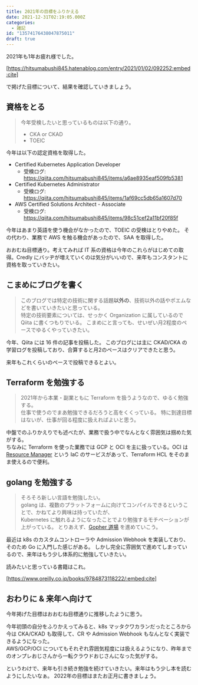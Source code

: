 ```yaml
---
title: 2021年の目標をふりかえる
date: 2021-12-31T02:19:05.000Z
categories:
  - 雑記
id: "13574176438047875011"
draft: true
---
```

2021年も1年お疲れ様でした。

[https://hitsumabushi845.hatenablog.com/entry/2021/01/02/092252:embed:cite] 

で掲げた目標について、結果を確認していきましょう。

## 資格をとる

> 今年受検したいと思っているものは以下の通り。  
> - CKA or CKAD  
> - TOEIC  

今年は以下の認定資格を取得した。

- Certified Kubernetes Application Developer
  - 受検ログ: https://qiita.com/hitsumabushi845/items/a6ae8935eaf509fb5381
- Certified Kubernetes Administrator
  - 受検ログ: https://qiita.com/hitsumabushi845/items/1af69cc5db65a1607d70
- AWS Certified Solutions Architect - Associate
  - 受検ログ: https://qiita.com/hitsumabushi845/items/98c51cef2a11bf20f85f

今年はあまり英語を使う機会がなかったので、TOEIC の受検はとりやめた。
その代わり、業務で AWS を触る機会があったので、SAA を取得した。

おおむね目標通り。考えてみれば IT 系の資格は今年のこれらがはじめての取得。Credly にバッヂが増えていくのは気分がいいので、来年もコンスタントに資格を取っていきたい。

## こまめにブログを書く

> このブログでは特定の技術に関する話題**以外の**、技術以外の話やポエムなどを書いていきたいと思っている。  
> 特定の技術要素については、せっかく Organization に属しているので Qiita に書くつもりでいる。
> こまめにと言っても、せいぜい月2程度のペースでゆるくやっていきたい。  

今年、Qiita には 16 件の記事を投稿した。
このブログには主に CKAD/CKA の学習ログを投稿しており、合算すると月2のペースはクリアできたと思う。

来年もこれくらいのペースで投稿できるとよい。

## Terraform を勉強する

> 2021年から本業・副業ともに Terraform を扱うようなので、ゆるく勉強する。  
> 仕事で使うのでまあ勉強できるだろうと高をくくっている。
> 特に到達目標はないが、仕事が回る程度に扱えればよいと思う。

中盤でのふりかえりでも述べたが、業務で扱う中でなんとなく雰囲気は掴めた気がする。  
ちなみに Terraform を使った業務では GCP と OCI を主に扱っている。OCI は [Resource Manager](https://www.oracle.com/jp/devops/resource-manager/) という IaC のサービスがあって、Terraform HCL をそのまま使えるので便利。

## golang を勉強する

> そろそろ新しい言語を勉強したい。  
> golang は、複数のプラットフォームに向けてコンパイルできるということで、かねてより興味は持っていたが、  
> Kubernetes に触れるようになったことでより勉強するモチベーションが上がっている。
> とりあえず、[Gopher 道場](https://gopherdojo.org/) を進めていこう。

最近は k8s のカスタムコントローラや Admission Webhook を実装しており、そのため Go に入門した感じがある。
しかし完全に雰囲気で進めてしまっているので、来年はもう少し体系的に勉強していきたい。

読みたいと思っている書籍はこれ。

[https://www.oreilly.co.jp/books/9784873118222/:embed:cite]

## おわりに & 来年へ向けて

今年掲げた目標はおおむね目標通りに推移したように思う。

今年初頭の自分をふりかえってみると、k8s マッタクワカランだったところから今は CKA/CKAD も取得して、CR や Admission Webhook もなんとなく実装できるようになった。  
AWS/GCP/OCI についてもそれぞれ雰囲気程度には扱えるようになり、昨年までのオンプレおじさんから一転クラウドおじさんになった気がする。

というわけで、来年も引き続き勉強を続けていきたい。来年はもう少し本を読むようにしたいなぁ。
2022年の目標はまたお正月に書きましょう。
